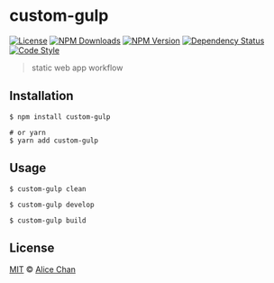 # custom-gulp

[![License][license-img]][license-url]
[![NPM Downloads][downloads-img]][downloads-url]
[![NPM Version][version-img]][version-url]
[![Dependency Status][dependency-img]][dependency-url]
[![Code Style][style-img]][style-url]

> static web app workflow

## Installation

```shell
$ npm install custom-gulp

# or yarn
$ yarn add custom-gulp
```

## Usage

<!-- TODO: Introduction of Usage -->

```shell
$ custom-gulp clean

$ custom-gulp develop

$ custom-gulp build
```

## License

[MIT](LICENSE) &copy; [Alice Chan](https://github.com/AloneSet)

[license-img]: https://img.shields.io/github/license/AloneSet/custom-gulp
[license-url]: https://github.com/AloneSet/custom-gulp/blob/master/LICENSE
[downloads-img]: https://img.shields.io/npm/dm/custom-gulp
[downloads-url]: https://npm.im/custom-gulp
[version-img]: https://img.shields.io/npm/v/custom-gulp
[version-url]: https://npm.im/custom-gulp
[dependency-img]: https://img.shields.io/librariesio/github/AloneSet/custom-gulp
[dependency-url]: https://github.com/AloneSet/custom-gulp
[style-img]: https://img.shields.io/badge/code_style-standard-brightgreen
[style-url]: https://standardjs.com
